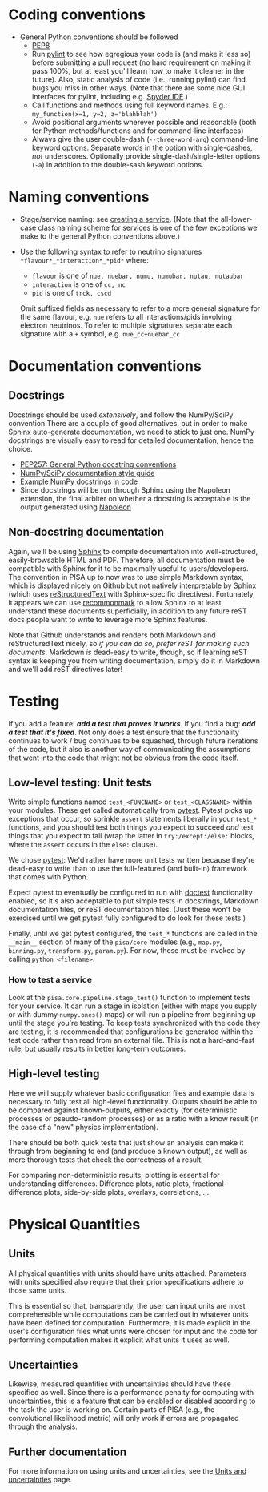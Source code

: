 # Coding conventions
* General Python conventions should be followed
  * [PEP8](https://www.python.org/dev/peps/pep-0008/)
  * Run [pylint](https://www.pylint.org/) to see how egregious your code is (and make it less so) before submitting a pull request (no hard requirement on making it pass 100%, but at least you'll learn how to make it cleaner in the future). Also, static analysis of code (i.e., running pylint) can find bugs you miss in other ways. (Note that there are some nice GUI interfaces for pylint, including e.g. [Spyder IDE](https://github.com/spyder-ide/spyder).)
  * Call functions and methods using full keyword names. E.g.:<br>`my_function(x=1, y=2, z='blahblah')`
  * Avoid positional arguments wherever possible and reasonable (both for Python methods/functions and for command-line interfaces)
  * Always give the user double-dash (`--three-word-arg`) command-line keyword options. Separate words in the option with single-dashes, *not* underscores. Optionally provide single-dash/single-letter options (`-a`) in addition to the double-sash keyword options.

# Naming conventions
* Stage/service naming: see [creating a service](creating_a_service). (Note that the all-lower-case class naming scheme for services is one of the few exceptions we make to the general Python conventions above.)
* Use the following syntax to refer to neutrino signatures `*flavour*_*interaction*_*pid*` where:
  * `flavour` is one of `nue, nuebar, numu, numubar, nutau, nutaubar`
  * `interaction` is one of `cc, nc`
  * `pid` is one of `trck, cscd`

  Omit suffixed fields as necessary to refer to a more general signature for the same flavour, e.g. `nue` refers to all interactions/pids involving electron neutrinos. To refer to multiple signatures separate each signature with a `+` symbol, e.g. `nue_cc+nuebar_cc`

# Documentation conventions
## Docstrings
Docstrings should be used *extensively*, and follow the NumPy/SciPy convention
There are a couple of good alternatives, but in order to make Sphinx auto-generate documentation, we need to stick to just one. NumPy docstrings are visually easy to read for detailed documentation, hence the choice.
* [PEP257: General Python docstring conventions](https://www.python.org/dev/peps/pep-0257/)
* [NumPy/SciPy documentation style guide](https://github.com/numpy/numpy/blob/master/doc/HOWTO_DOCUMENT.rst.txt)
* [Example NumPy docstrings in code](http://sphinxcontrib-napoleon.readthedocs.io/en/latest/example_numpy.html)
* Since docstrings will be run through Sphinx using the Napoleon extension, the final arbiter on whether a docstring is acceptable is the output generated using [Napoleon](http://sphinxcontrib-napoleon.readthedocs.io/)

## Non-docstring documentation
Again, we'll be using [Sphinx](http://www.sphinx-doc.org/en/stable/) to compile documentation into well-structured, easily-browsable HTML and PDF. Therefore, all documentation must be compatible with Sphinx for it to be maximally useful to users/developers. The convention in PISA up to now was to use simple Markdown syntax, which is displayed nicely on Github but not natively interpretable by Sphinx (which uses [reStructuredText](http://docutils.sourceforge.net/rst.html) with Sphinx-specific directives). Fortunately, it appears we can use [recommonmark](https://github.com/rtfd/recommonmark) to allow Sphinx to at least understand these documents superficially, in addition to any future reST docs people want to write to leverage more Sphinx features.

Note that Github understands and renders both Markdown and reStructuredText nicely, so *if you can do so, prefer reST for making such documents*. Markdown *is* dead-easy to write, though, so if learning reST syntax is keeping you from writing documentation, simply do it in Markdown and we'll add reST directives later!

# Testing
If you add a feature: ***add a test that proves it works***. If you find a bug: ***add a test that it's fixed***. Not only does a test ensure that the functionality continues to work / bug continues to be squashed, through future iterations of the code, but it also is another way of communicating the assumptions that went into the code that might not be obvious from the code itself.

## Low-level testing: Unit tests
Write simple functions named `test_<FUNCNAME>` or `test_<CLASSNAME>` within your modules. These get called automatically from [pytest](http://pytest.org/). Pytest picks up exceptions that occur, so sprinkle `assert` statements liberally in your `test_*` functions, and you should test both things you expect to succeed *and* test things that you expect to fail (wrap the latter in `try:/except:/else:` blocks, where the `assert` occurs in the `else:` clause).

We chose [pytest](http://pytest.org/): We'd rather have more unit tests written because they're dead-easy to write than to use the full-featured (and built-in) framework that comes with Python.

Expect pytest to eventually be configured to run with [doctest](https://pytest.org/latest/doctest.html) functionality enabled, so it's also acceptable to put simple tests in docstrings, Markdown documentation files, or reST documentation files. (Just these won't be exercised until we get pytest fully configured to do look for these tests.)

Finally, until we get pytest configured, the `test_*` functions are called in the `__main__` section of many of the `pisa/core` modules (e.g., `map.py`, `binning.py`, `transform.py`, `param.py`). For now, these must be invoked by calling `python <filename>`.

### How to test a service
Look at the `pisa.core.pipeline.stage_test()` function to implement tests for your service. It can run a stage in isolation (either with maps you supply or with dummy `numpy.ones()` maps) or will run a pipeline from beginning up until the stage you're testing. To keep tests synchronized with the code they are testing, it is recommended that configurations be generated within the test code rather than read from an external file. This is not a hard-and-fast rule, but usually results in better long-term outcomes.

## High-level testing
Here we will supply whatever basic configuration files and example data is necessary to fully test all high-level functionality. Outputs should be able to be compared against known-outputs, either exactly (for deterministic processes or pseudo-random processes) or as a ratio with a know result (in the case of a "new" physics implementation).

There should be both quick tests that just show an analysis can make it through from beginning to end (and produce a known output), as well as more thorough tests that check the correctness of a result.

For comparing non-deterministic results, plotting is essential for understanding differences. Difference plots, ratio plots, fractional-difference plots, side-by-side plots, overlays, correlations, ... 

# Physical Quantities

## Units

All physical quantities with units should have units attached. Parameters with units specified also require that their prior specifications adhere to those same units.

This is essential so that, transparently, the user can input units are most comprehensible while computations can be carried out in whatever units have been defined for computation. Furthermore, it is made explicit in the user's configuration files what units were chosen for input and the code for performing computation makes it explicit what units it uses as well.

## Uncertainties

Likewise, measured quantities with uncertainties should have these specified as well. Since there is a performance penalty for computing with uncertainties, this is a feature that can be enabled or disabled according to the task the user is working on. Certain parts of PISA (e.g., the convolutional likelihood metric) will only work if errors are propagated through the analysis.

## Further documentation
For more information on using units and uncertainties, see the [Units and uncertainties](units_and_uncertainties) page.

